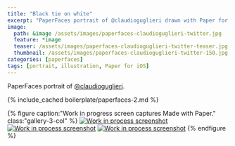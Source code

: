 ```yaml
---
title: "Black tie on white"
excerpt: "PaperFaces portrait of @claudioguglieri drawn with Paper for iOS on an iPad."
image: 
  path: &image /assets/images/paperfaces-claudioguglieri-twitter.jpg 
  feature: *image
  teaser: /assets/images/paperfaces-claudioguglieri-twitter-teaser.jpg
  thumbnail: /assets/images/paperfaces-claudioguglieri-twitter-150.jpg
categories: [paperfaces]
tags: [portrait, illustration, Paper for iOS]
---
```


PaperFaces portrait of [@claudioguglieri](https://twitter.com/claudioguglieri).

{% include_cached boilerplate/paperfaces-2.md %}

{% figure caption:"Work in progress screen captures Made with Paper." class:"gallery-3-col" %}
[![Work in process screenshot](/assets/images/paperfaces-claudioguglieri-process-1-600.jpg)](/assets/images/paperfaces-claudioguglieri-process-1-lg.jpg) [![Work in process screenshot](/assets/images/paperfaces-claudioguglieri-process-2-600.jpg)](/assets/images/paperfaces-claudioguglieri-process-2-lg.jpg) [![Work in process screenshot](/assets/images/paperfaces-claudioguglieri-process-3-600.jpg)](/assets/images/paperfaces-claudioguglieri-process-3-lg.jpg)
{% endfigure %}
